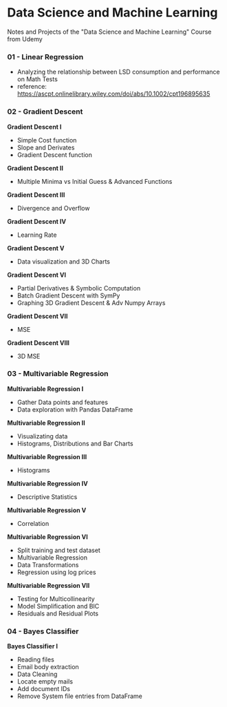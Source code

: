 # Data Science and Machine Learning
Notes and Projects of the "Data Science and Machine Learning" Course from Udemy

### 01 - Linear Regression

- Analyzing the relationship between LSD consumption and performance on Math Tests
- reference: https://ascpt.onlinelibrary.wiley.com/doi/abs/10.1002/cpt196895635

### 02 - Gradient Descent
**Gradient Descent I**
- Simple Cost function
- Slope and Derivates
- Gradient Descent function

**Gradient Descent II**
- Multiple Minima vs Initial Guess & Advanced Functions

**Gradient Descent III**
- Divergence and Overflow

**Gradient Descent IV**
- Learning Rate

**Gradient Descent V**
- Data visualization and 3D Charts

**Gradient Descent VI**
- Partial Derivatives & Symbolic Computation
- Batch Gradient Descent with SymPy
- Graphing 3D Gradient Descent & Adv Numpy Arrays

**Gradient Descent VII**
- MSE

**Gradient Descent VIII**
- 3D MSE

### 03 - Multivariable Regression
**Multivariable Regression I**
- Gather Data points and features
- Data exploration with Pandas DataFrame

**Multivariable Regression II**
- Visualizating data
- Histograms, Distributions and Bar Charts

**Multivariable Regression III**
- Histograms

**Multivariable Regression IV**
- Descriptive Statistics

**Multivariable Regression V**
- Correlation

**Multivariable Regression VI**
- Split training and test dataset
- Multivariable Regression
- Data Transformations
- Regression using log prices

**Multivariable Regression VII**
- Testing for Multicollinearity
- Model Simplification and BIC
- Residuals and Residual Plots

### 04 - Bayes Classifier
**Bayes Classifier I**
- Reading files
- Email body extraction
- Data Cleaning
- Locate empty mails
- Add document IDs
- Remove System file entries from DataFrame 

